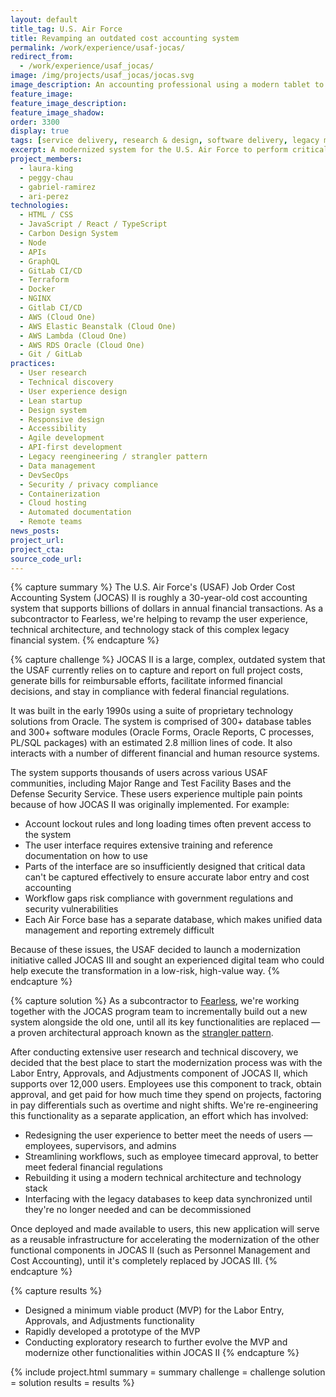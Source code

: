 ```yaml
---
layout: default
title_tag: U.S. Air Force
title: Revamping an outdated cost accounting system
permalink: /work/experience/usaf-jocas/
redirect_from:
  - /work/experience/usaf_jocas/
image: /img/projects/usaf_jocas/jocas.svg
image_description: An accounting professional using a modern tablet to perform accounting functions, with an old desktop system in the background.
feature_image:
feature_image_description:
feature_image_shadow:
order: 3300
display: true
tags: [service delivery, research & design, software delivery, legacy modernization, devops, cloud & platforms, data & analytics, apis, security & privacy, defense, air force, laura king, peggy chau, gabriel ramirez, ari perez]
excerpt: A modernized system for the U.S. Air Force to perform critical cost accounting functions.
project_members:
  - laura-king
  - peggy-chau
  - gabriel-ramirez
  - ari-perez
technologies:
  - HTML / CSS
  - JavaScript / React / TypeScript
  - Carbon Design System
  - Node
  - APIs
  - GraphQL
  - GitLab CI/CD
  - Terraform
  - Docker
  - NGINX
  - Gitlab CI/CD
  - AWS (Cloud One)
  - AWS Elastic Beanstalk (Cloud One)
  - AWS Lambda (Cloud One)
  - AWS RDS Oracle (Cloud One)
  - Git / GitLab
practices:
  - User research
  - Technical discovery
  - User experience design
  - Lean startup
  - Design system
  - Responsive design
  - Accessibility
  - Agile development
  - API-first development
  - Legacy reengineering / strangler pattern
  - Data management
  - DevSecOps
  - Security / privacy compliance
  - Containerization
  - Cloud hosting
  - Automated documentation
  - Remote teams
news_posts:
project_url:
project_cta:
source_code_url:
---
```


{% capture summary %}
The U.S. Air Force's (USAF) Job Order Cost Accounting System (JOCAS) II is
roughly a 30-year-old cost accounting system that supports billions of dollars
in annual financial transactions. As a subcontractor to Fearless, we're helping
to revamp the user experience, technical architecture, and technology stack of
this complex legacy financial system.
{% endcapture %}

{% capture challenge %}
JOCAS II is a large, complex, outdated system that the USAF currently relies on to
capture and report on full project costs, generate bills for reimbursable efforts,
facilitate informed financial decisions, and stay in compliance with federal
financial regulations.

It was built in the early 1990s using a suite of proprietary technology solutions from Oracle.
The system is comprised of 300+ database tables and 300+ software modules (Oracle Forms,
Oracle Reports, C processes, PL/SQL packages) with an estimated 2.8 million lines of code.
It also interacts with a number of different financial and human resource systems.

The system supports thousands of users across various USAF communities, including Major
Range and Test Facility Bases and the Defense Security Service. These users experience
multiple pain points because of how JOCAS II was originally implemented. For example:

- Account lockout rules and long loading times often prevent access to the system
- The user interface requires extensive training and reference documentation on how to use
- Parts of the interface are so insufficiently designed that critical data can't be captured
effectively to ensure accurate labor entry and cost accounting
- Workflow gaps risk compliance with government regulations and security vulnerabilities
- Each Air Force base has a separate database, which makes unified data management and
reporting extremely difficult

Because of these issues, the USAF decided to launch a modernization initiative called
JOCAS III and sought an experienced digital team who could help execute the transformation
in a low-risk, high-value way.
{% endcapture %}

{% capture solution %}
As a subcontractor to [Fearless](https://fearless.tech/), we're working together
with the JOCAS program team to incrementally build out a new system alongside the old one,
until all its key functionalities are replaced — a proven architectural approach known
as the [strangler pattern](https://martinfowler.com/bliki/StranglerFigApplication.html).

After conducting extensive user research and technical discovery, we decided that
the best place to start the modernization process was with the Labor Entry, Approvals,
and Adjustments component of JOCAS II, which supports over 12,000 users. Employees
use this component to track, obtain approval, and get paid for how much time they
spend on projects, factoring in pay differentials such as overtime and night shifts.
We're re-engineering this functionality as a separate application, an effort which
has involved:

- Redesigning the user experience to better meet the needs of users — employees, supervisors, and admins
- Streamlining workflows, such as employee timecard approval, to better meet federal financial regulations
- Rebuilding it using a modern technical architecture and technology stack
- Interfacing with the legacy databases to keep data synchronized until they're no longer needed and can be decommissioned

Once deployed and made available to users, this new application will serve as a
reusable infrastructure for accelerating the modernization of the other functional
components in JOCAS II (such as Personnel Management and Cost Accounting), until it's
completely replaced by JOCAS III.
{% endcapture %}

{% capture results %}
- Designed a minimum viable product (MVP) for the Labor Entry, Approvals, and
  Adjustments functionality
- Rapidly developed a prototype of the MVP
- Conducting exploratory research to further evolve the MVP and modernize other
  functionalities within JOCAS II
{% endcapture %}

{% include project.html
  summary = summary
  challenge = challenge
  solution = solution
  results = results
%}
